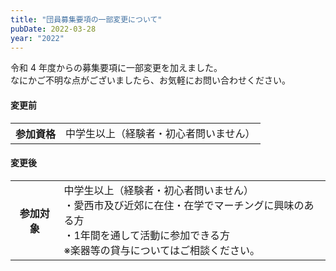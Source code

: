 ```yaml
---
title: "団員募集要項の一部変更について"
pubDate: 2022-03-28
year: "2022"
---
```


令和 4 年度からの募集要項に一部変更を加えました。\
なにかご不明な点がございましたら、お気軽にお問い合わせください。

#### 変更前

<table>
  <tr>
    <th>参加資格</th>
    <td>中学生以上（経験者・初心者問いません）</td>
  </tr>
</table>

#### 変更後

<table>
  <tr>
    <th>参加<span style="color: rgb(var(--red));">対象</span></th>
    <td>
      中学生以上（経験者・初心者問いません）<br />
      <span style="color: rgb(var(--red));">
        ・愛西市及び近郊に在住・在学でマーチングに興味のある方<br />
        ・1年間を通して活動に参加できる方<br />
        ※楽器等の貸与についてはご相談ください。
      </span>
    </td>
  </tr>
</table>
